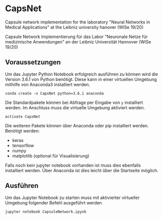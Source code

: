 # CapsNet
Capsule network implementation for the laboratory "Neural Networks in Medical Applications" at the Leibniz university hanover (WiSe 19/20)

Capsule Network Implementierung für das Labor "Neuronale Netze für medizinische Anwendungen" an der Leibniz Universität Hannover (WiSe 19/20)

## Voraussetzungen
Um das Jupyter Python Notebook erfolgreich ausführen zu können wird die Version 3.6.1 von Python benötigt. Diese kann in einer virtuellen Umgebung mithilfe von Anaconda3 installiert werden. 

	conda create -n CapsNet python=3.6.1 anaconda

Die Standardpakete können bei Abfrage per Eingabe von ```y``` installiert werden. Im Anschluss muss die virtuelle Umgebung aktiviert werden.

	activate CapsNet

Die weiteren Pakete können über Anaconda oder pip installiert werden. Benötigt werden:

  * keras
  * tensorflow
  * numpy
  * matplotlib (optional für Visualisierung)

Falls noch kein jupyter notebook vorhanden ist muss dies ebenfalls installiert werden. Über Anaconda ist dies leicht über die Startseite möglich.

## Ausführen
Um das Jupyter Notebook zu starten muss mit aktivierter virtueller Umgebung folgender Befehl ausgeführt werden

	jupyter notebook CapsuleNetwork.ipynb
